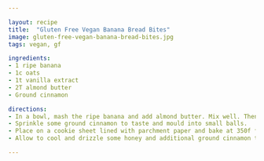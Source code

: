 ```yaml
---

layout: recipe
title:  "Gluten Free Vegan Banana Bread Bites"
image: gluten-free-vegan-banana-bread-bites.jpg
tags: vegan, gf

ingredients:
- 1 ripe banana
- 1c oats
- 1t vanilla extract
- 2T almond butter
- Ground cinnamon

directions:
- In a bowl, mash the ripe banana and add almond butter. Mix well. Then add the oats and vanilla extract.
- Sprinkle some ground cinnamon to taste and mould into small balls.
- Place on a cookie sheet lined with parchment paper and bake at 350f for 20 minutes.
- Allow to cool and drizzle some honey and additional ground cinnamon to taste. 

---
```

